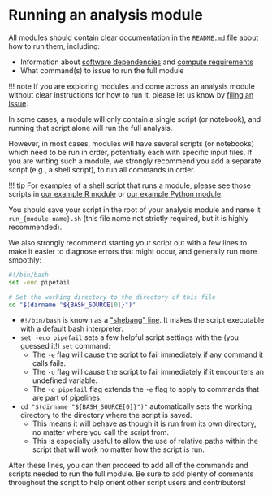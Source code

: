 # Running an analysis module

All modules should contain [clear documentation in the `README.md` file](documenting-analysis.md) about how to run them, including:

- Information about [software dependencies](./module-dependencies.md) and [compute requirements](./compute-requirements.md)
- What command(s) to issue to run the full module

!!! note
    If you are exploring modules and come across an analysis module without clear instructions for how to run it, please let us know by [filing an issue](../../communications-tools/github-issues/index.md).


In some cases, a module will only contain a single script (or notebook), and running that script alone will run the full analysis.

However, in most cases, modules will have several scripts (or notebooks) which need to be run in order, potentially each with specific input files.
If you are writing such a module, we strongly recommend you add a separate script (e.g., a shell script), to run all commands in order.

!!! tip
    For examples of a shell script that runs a module, please see those scripts in [our example R module](https://github.com/AlexsLemonade/OpenScPCA-analysis/blob/main/analyses/hello-R/run_hello-R.sh) or [our example Python module](https://github.com/AlexsLemonade/OpenScPCA-analysis/blob/main/analyses/hello-python/run_hello-python.sh).

You should save your script in the root of your analysis module and name it `run_{module-name}.sh` (this file name not strictly required, but it is highly recommended).

We also strongly recommend starting your script out with a few lines to make it easier to diagnose errors that might occur, and generally run more smoothly:

```bash
#!/bin/bash
set -euo pipefail

# Set the working directory to the directory of this file
cd "$(dirname "${BASH_SOURCE[0]}")"
```

- `#!/bin/bash` is known as a ["shebang" line](https://linuxhandbook.com/shebang/).
It makes the script executable with a default bash interpreter.
- `set -euo pipefail` sets a few helpful script settings with the (you guessed it!) `set` command:
    - The `-e` flag will cause the script to fail immediately if any command it calls fails.
    - The `-u` flag will cause the script to fail immediately if it encounters an undefined variable.
    - The `-o pipefail` flag extends the `-e` flag to apply to commands that are part of pipelines.
- `cd "$(dirname "${BASH_SOURCE[0]}")"` automatically sets the working directory to the directory where the script is saved.
    - This means it will behave as though it is run from its own directory, no matter where you call the script from.
    - This is especially useful to allow the use of relative paths within the script that will work no matter how the script is run.


After these lines, you can then proceed to add all of the commands and scripts needed to run the full module.
Be sure to add plenty of comments throughout the script to help orient other script users and contributors!
